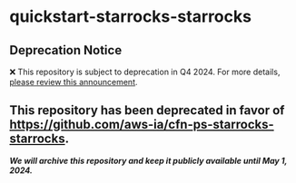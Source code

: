 # quickstart-starrocks-starrocks 
## Deprecation Notice

:x: This repository is subject to deprecation in Q4 2024. For more details, [please review this announcement](https://github.com/aws-ia/.announcements/issues/1). 

## This repository has been deprecated in favor of https://github.com/aws-ia/cfn-ps-starrocks-starrocks. 
***We will archive this repository and keep it publicly available until May 1, 2024.***
